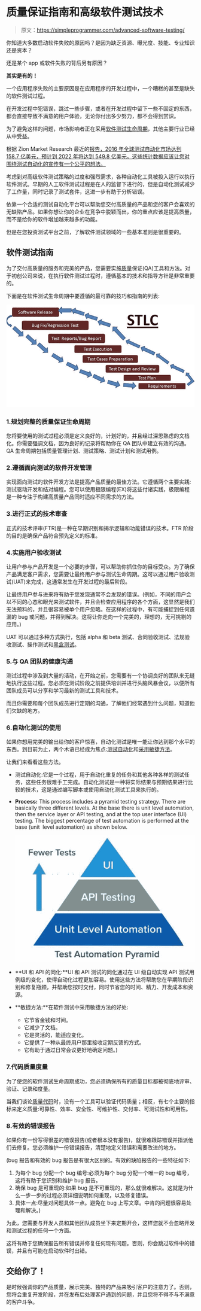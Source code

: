 # 质量保证指南和高级软件测试技术

> 原文：<https://simpleprogrammer.com/advanced-software-testing/>

你知道大多数启动软件失败的原因吗？是因为缺乏资源、曝光度、技能、专业知识还是资本？

还是某个 app 或软件失败的背后另有原因？

**其实是有的！**

一个应用程序失败的主要原因是在应用程序的开发过程中，一个糟糕的甚至是缺失的软件测试过程。

在开发过程中犯错误，跳过一些步骤，或者在开发过程中留下一些不固定的东西，都会直接导致不满意的用户体验，无论你付出多少努力，都不会得到赏识。

为了避免这样的问题，市场影响者正在采用[软件测试生命周期](https://www.bugraptors.com/software-testing-life-cycle/)，其他主要行业已经从中受益。

根据 Zion Market Research 最近的[报告，2016 年全球测试自动化市场达到 158.7 亿美元，预计到 2022 年将达到 549.8 亿美元。这些统计数据应该让您对围绕测试自动化的宣传有一个公平的想法。](https://www.globenewswire.com/news-release/2017/07/25/1057737/0/en/Global-Test-Automation-Market-Will-Reach-USD-54-98-Billion-by-2022-Zion-Market-Research.html)

考虑到对高级软件测试策略的过度和强烈需求，各种自动化工具被投入运行以执行软件测试。早期的人工软件测试过程是在人的监督下进行的，但是自动化测试减少了工作量，同时记录了测试套件，这进一步有助于分析错误。

依靠一个合适的测试自动化平台可以帮助您交付高质量的产品和您的客户会喜欢的无缺陷产品。如果你想让你的企业在竞争中脱颖而出，你的重点应该是提高质量，而不是给你的软件增加越来越多的功能。

但是在您投资测试平台之前，了解软件测试领域的一些基本准则是很重要的。

## 软件测试指南

为了交付高质量的服务和完美的产品，您需要实施[质量](http://www.amazon.com/exec/obidos/ASIN/B00GO4I9B8/makithecompsi-20)保证(QA)工具和方法。对于初创公司来说，在执行软件测试过程时，遵循基本的技术和指导方针是非常重要的。

下面是在软件测试生命周期中要遵循的最可靠的技巧和指南的列表:

![advanced software testing](img/b19ad077244593fbebb4d12fe7059cd2.png)

### 1.规划完整的质量保证生命周期

您将要使用的测试过程必须是定义良好的，计划好的，并且经过深思熟虑的文档化。你需要强调文档，因为良好的记录将帮助你在 QA 团队中建立有效的沟通。QA 生命周期包括质量管理计划、测试策略、测试计划和测试用例。

### 2.遵循面向测试的软件开发管理

实现面向测试的软件开发方法是提高产品质量的最佳方法。它遵循两个主要实践:测试驱动开发和结对编程。您可以使用极限编程(EX)将这些付诸实践，极限编程是一种专注于构建高质量产品同时适应不同需求的方法。

### 3.进行正式的技术审查

正式的技术评审(FTR)是一种在早期识别和揭示逻辑和功能错误的技术。FTR 阶段的目的是确保产品符合预先定义的标准。

### 4.实施用户验收测试

让用户参与产品开发是一个必要的步骤，可以帮助你抓住你的目标受众。为了确保产品满足客户需求，您需要让最终用户参与测试生命周期。这可以通过用户验收测试(UAT)来完成，这通常发生在开发过程的最后阶段。

让最终用户参与进来将有助于您发现通常不会发现的错误。(例如，不同的用户会以不同的心态和眼光来测试软件，并且会检查应用程序的各个方面，这显然是我们无法预料的，并且很容易被单个用户忽略。在这样的过程中，有可能捕捉到任何遗漏的 bug 或问题，并得到解决。这将让你走向一个完美的，理想的，无可挑剔的应用。)

UAT 可以通过多种方式执行，包括 alpha 和 beta 测试、合同验收测试、法规验收测试、操作测试和[黑盒测试](https://simpleprogrammer.com/back-to-basics-unit-testing-automated-blackbox-testing-and-conclusions/)。

### 5.与 QA 团队的健康沟通

测试过程中涉及到大量的活动，在开始之前，您需要有一个协调良好的团队来无缝地执行这些过程。您必须在测试阶段之前提供培训并进行头脑风暴会议，以便所有团队成员可以分享和学习最新的测试工具和技术。

而且你需要和每个团队成员进行定期的沟通，了解他们经常遇到什么问题，知道他们欠缺的地方。

### 6.自动化测试的使用

如果你想用完美的输出给你的客户惊喜，自动化测试是唯一能让你达到那个水平的东西。到目前为止，两个术语已经成为焦点:[测试自动化](http://www.amazon.com/exec/obidos/ASIN/1484238311/makithecompsi-20)和[采用敏捷方法](https://www.bugraptors.com/beneficial-adopt-agile-software-delivery-approach/)。

让我们来看看这些方法。

*   测试自动化:它是一个过程，用于自动化重复的任务和其他各种各样的测试任务，这些任务很难手工完成。自动化测试是一种将实际结果与预期结果进行比较的技术，这是通过编写脚本或使用自动化测试工具来执行的。
*   **Process:** This process includes a pyramid testing strategy. There are basically three different levels. At the base there is unit level automation, then the service layer or API testing, and at the top user interface (UI) testing. The biggest percentage of test automation is performed at the base (unit  level automation) as shown below.

    ![advanced software testing](img/080080f520ed0dfaba8033f7bc3418e2.png)

*   **UI 和 API 的同化:**UI 和 API 测试的同化通过在 UI 级自动实现 API 测试用例级的变化，使得自动化过程更加容易。使用这些方法将帮助您在早期阶段识别和修复瓶颈，并帮助您按时交付，同时节省您的时间、精力、开发成本和资源。

*   **敏捷方法:**在软件测试中采用敏捷方法的好处:
    *   它节省金钱和时间。
    *   它减少了文档。
    *   它是灵活的，能适应变化。
    *   它提供了一种从最终用户那里接收定期反馈的方式。
    *   它有助于通过日常会议更好地确定问题。)

### 7.代码质量度量

为了使您的软件测试生命周期成功，您必须确保所有的质量目标都被彻底地评审、验证、记录和度量。

当我们谈论[质量代码](https://simpleprogrammer.com/quality-code/)时，没有一个工具可以验证代码质量；相反，有七个主要的指标来定义质量:可靠性、效率、安全性、可维护性、交付率、可测试性和可用性。

### 8.有效的错误报告

如果你有一份写得很差的错误报告(或者根本没有报告)，就很难跟踪错误并指派他们去修复。您必须维护一份错误报告，清楚地定义错误和需要改进的地方。

(bug 报告和有效的 bug 报告是有很大区别的。有效的缺陷报告的一些特征如下:

1.  为每个 bug 分配一个 bug 编号:必须为每个 bug 分配一个唯一的 bug 编号，这将有助于您识别和维护 bug 报告。
2.  确保 bug 是可重现的:如果 bug 是不可重现的，那么就很难解决。这就是为什么一步一步的过程必须详细说明如何重现，以及修复错误。
3.  具体一点:尽量对问题具体一点。避免在 bug 上写文章。中肯的问题很容易处理和解决。)

为此，您需要与开发人员和其他团队成员坐下来定期开会，这样您就不会忽略开发和测试过程的任何一个方面。

这将有助于您确保报告所有错误并修复任何现有问题。否则，你会跳过软件中的错误，并且有可能在启动软件时出错。

## 交给你了！

是时候强调你的产品质量，展示完美、独特的产品来吸引客户的注意力了。否则，您将会重复开发阶段，并在发布后处理客户遇到的问题，并且您将不得不与不满意的客户斗争。